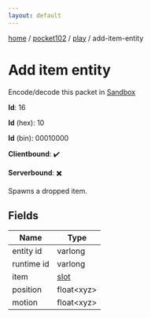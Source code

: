 ```yaml
---
layout: default
---
```


[home](/)  /  [pocket102](/protocol/pocket102)  /  [play](/protocol/pocket102/play)  /  add-item-entity

# Add item entity

Encode/decode this packet in [Sandbox](../../../sandbox/pocket102#play.add_item_entity)

**Id**: 16

**Id** (hex): 10

**Id** (bin): 00010000

**Clientbound**: ✔️

**Serverbound**: ✖️

Spawns a dropped item.

## Fields

Name | Type
---|---
entity id | varlong
runtime id | varlong
item | [slot](/protocol/pocket102/types/slot)
position | float&lt;xyz&gt;
motion | float&lt;xyz&gt;
